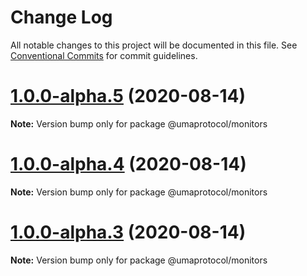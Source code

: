 # Change Log

All notable changes to this project will be documented in this file.
See [Conventional Commits](https://conventionalcommits.org) for commit guidelines.

# [1.0.0-alpha.5](https://github.com/UMAprotocol/protocol/compare/@umaprotocol/monitors@1.0.0-alpha.4...@umaprotocol/monitors@1.0.0-alpha.5) (2020-08-14)

**Note:** Version bump only for package @umaprotocol/monitors

# [1.0.0-alpha.4](https://github.com/UMAprotocol/protocol/compare/@umaprotocol/monitors@1.0.0-alpha.3...@umaprotocol/monitors@1.0.0-alpha.4) (2020-08-14)

**Note:** Version bump only for package @umaprotocol/monitors

# [1.0.0-alpha.3](https://github.com/UMAprotocol/protocol/compare/@umaprotocol/monitors@1.0.0-alpha.2...@umaprotocol/monitors@1.0.0-alpha.3) (2020-08-14)

**Note:** Version bump only for package @umaprotocol/monitors
